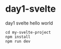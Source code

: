 # day1-svelte
day1 svelte hello world

`cd my-svelte-project` <br>
`npm install` <br>
`npm run dev` <br>